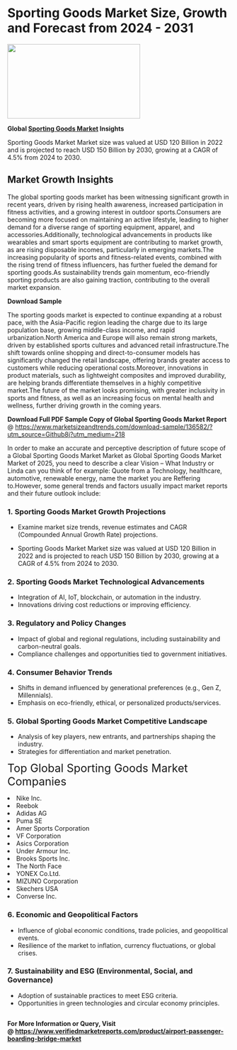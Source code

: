 <H1>Sporting Goods Market Size, Growth and Forecast from 2024 - 2031</H1><img class="aligncenter size-medium wp-image-584254" src="https://thirdeyenews.in/wp-content/uploads/2024/09/Global-Market-Research-300x168.jpeg" alt="" width="300" height="168" /><p><strong>Global&nbsp;<a href="https://www.marketsizeandtrends.com/download-sample/136582/?utm_source=Github8j?utm_medium=218">Sporting Goods Market</a> Insights</strong></p><p>Sporting Goods Market Market size was valued at USD 120 Billion in 2022 and is projected to reach USD 150 Billion by 2030, growing at a CAGR of 4.5% from 2024 to 2030.</p><p><h2>Market Growth Insights</h2> <p>The global sporting goods market has been witnessing significant growth in recent years, driven by rising health awareness, increased participation in fitness activities, and a growing interest in outdoor sports.Consumers are becoming more focused on maintaining an active lifestyle, leading to higher demand for a diverse range of sporting equipment, apparel, and accessories.Additionally, technological advancements in products like wearables and smart sports equipment are contributing to market growth, as are rising disposable incomes, particularly in emerging markets.The increasing popularity of sports and fitness-related events, combined with the rising trend of fitness influencers, has further fueled the demand for sporting goods.As sustainability trends gain momentum, eco-friendly sporting products are also gaining traction, contributing to the overall market expansion.</p> <p><strong>Download Sample</strong></p> <p>The sporting goods market is expected to continue expanding at a robust pace, with the Asia-Pacific region leading the charge due to its large population base, growing middle-class income, and rapid urbanization.North America and Europe will also remain strong markets, driven by established sports cultures and advanced retail infrastructure.The shift towards online shopping and direct-to-consumer models has significantly changed the retail landscape, offering brands greater access to customers while reducing operational costs.Moreover, innovations in product materials, such as lightweight composites and improved durability, are helping brands differentiate themselves in a highly competitive market.The future of the market looks promising, with greater inclusivity in sports and fitness, as well as an increasing focus on mental health and wellness, further driving growth in the coming years.</p> <p><span class=""><strong>Download Full PDF Sample Copy of Global Sporting Goods Market Report</strong> @ <a href="https://www.marketsizeandtrends.com/download-sample/136582/?utm_source=Github8j?utm_medium=218" target="_blank">https://www.marketsizeandtrends.com/download-sample/136582/?utm_source=Github8j?utm_medium=218</a></span></p><p>In order to make an accurate and perceptive description of future scope of a Global&nbsp;Sporting Goods Market Market as Global&nbsp;Sporting Goods Market Market of 2025, you need to describe a clear Vision &ndash; What Industry or Linda can you think of for example: Quote from a Technology, healthcare, automotive, renewable energy, name the market you are Reffering to.However, some general trends and factors usually impact market reports and their future outlook include:</p><h3>1.&nbsp;<strong>Sporting Goods Market Growth Projections</strong></h3><ul><li>Examine market size trends, revenue estimates and CAGR (Compounded Annual Growth Rate) projections.</li><li><p>Sporting Goods Market Market size was valued at USD 120 Billion in 2022 and is projected to reach USD 150 Billion by 2030, growing at a CAGR of 4.5% from 2024 to 2030.</p></li></ul><h3>2.&nbsp;<strong>Sporting Goods Market Technological Advancements</strong></h3><ul><li>Integration of AI, IoT, blockchain, or automation in the industry.</li><li>Innovations driving cost reductions or improving efficiency.</li></ul><h3>3.&nbsp;<strong>Regulatory and Policy Changes</strong></h3><ul><li>Impact of global and regional regulations, including sustainability and carbon-neutral goals.</li><li>Compliance challenges and opportunities tied to government initiatives.</li></ul><h3>4.&nbsp;<strong>Consumer Behavior Trends</strong></h3><ul><li>Shifts in demand influenced by generational preferences (e.g., Gen Z, Millennials).</li><li>Emphasis on eco-friendly, ethical, or personalized products/services.</li></ul><h3>5.&nbsp;<strong>Global Sporting Goods Market Competitive Landscape</strong></h3><ul><li>Analysis of key players, new entrants, and partnerships shaping the industry.</li><li>Strategies for differentiation and market penetration.</li></ul><p data-pm-slice="1 1 []"><span style="color: inherit; font-family: inherit; font-size: 25px;">Top Global Sporting Goods Market Companies</span></p><div class="" data-test-id=""><p><li>Nike Inc.</li><li> Reebok</li><li> Adidas AG</li><li> Puma SE</li><li> Amer Sports Corporation</li><li> VF Corporation</li><li> Asics Corporation</li><li> Under Armour Inc.</li><li> Brooks Sports Inc.</li><li> The North Face</li><li> YONEX Co.Ltd.</li><li> MIZUNO Corporation</li><li> Skechers USA</li><li> Converse Inc.</li></p></div><h3>6.&nbsp;<strong>Economic and Geopolitical Factors</strong></h3><ul><li>Influence of global economic conditions, trade policies, and geopolitical events.</li><li>Resilience of the market to inflation, currency fluctuations, or global crises.</li></ul><h3>7.&nbsp;<strong>Sustainability and ESG (Environmental, Social, and Governance)</strong></h3><ul><li>Adoption of sustainable practices to meet ESG criteria.</li><li>Opportunities in green technologies and circular economy principles.</li></ul><h2><strong style="font-size: 14px;">For More Information or Query, Visit @&nbsp;</strong><a style="background-color: #ffffff; font-size: 14px;" href="https://www.marketsizeandtrends.com/report/sporting-goods-market/" target="_blank">https://www.verifiedmarketreports.com/product/airport-passenger-boarding-bridge-market</a></h2>